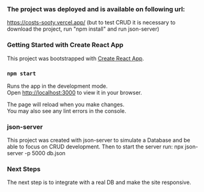 ### The project was deployed and is available on following url:

https://costs-sooty.vercel.app/ (but to test CRUD it is necessary to download the project, run "npm install" and run json-server)

### Getting Started with Create React App

This project was bootstrapped with [Create React App](https://github.com/facebook/create-react-app).

### `npm start`

Runs the app in the development mode.\
Open [http://localhost:3000](http://localhost:3000) to view it in your browser.

The page will reload when you make changes.\
You may also see any lint errors in the console.

### json-server

This project was created with json-server to simulate a Database and be able to focus on CRUD development. Then to start the server run:
npx json-server -p 5000 db.json

### Next Steps

The next step is to integrate with a real DB and make the site responsive.
